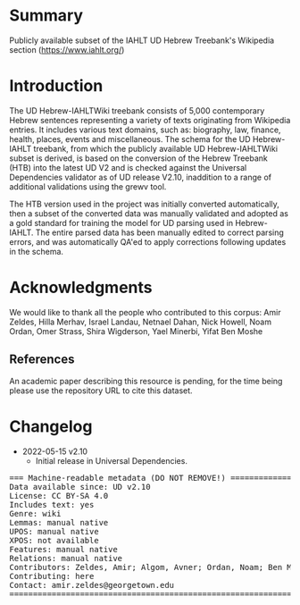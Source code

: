 # Summary

Publicly available subset of the IAHLT UD Hebrew Treebank's Wikipedia section (https://www.iahlt.org/)

# Introduction

The UD Hebrew-IAHLTWiki treebank consists of 5,000 contemporary Hebrew sentences representing a variety of texts originating from Wikipedia entries. It includes various text domains, such as: biography, law, finance, health, places, events and miscellaneous. The schema for the UD Hebrew-IAHLT treebank, from which the publicly available UD Hebrew-IAHLTWiki subset is derived, is based on the conversion of the Hebrew Treebank (HTB) into the latest UD V2 and is checked against the Universal Dependencies validator as of UD release V2.10, inaddition to a range of additional validations using the grewv tool.

The HTB version used in the project was initially converted automatically, then a subset of the converted data was manually validated and adopted as a gold standard for training the model for UD parsing used in Hebrew-IAHLT. The entire parsed data has been manually edited to correct parsing errors, and was automatically QA'ed to apply corrections following updates in the schema. 

# Acknowledgments

We would like to thank all the people who contributed to this corpus: Amir Zeldes, Hilla Merhav, Israel Landau, Netnael Dahan, Nick Howell, Noam Ordan, Omer Strass, Shira Wigderson, Yael Minerbi, Yifat Ben Moshe

## References

An academic paper describing this resource is pending, for the time being please use the repository URL to cite this dataset.


# Changelog

* 2022-05-15 v2.10
  * Initial release in Universal Dependencies.


<pre>
=== Machine-readable metadata (DO NOT REMOVE!) ================================
Data available since: UD v2.10
License: CC BY-SA 4.0
Includes text: yes
Genre: wiki
Lemmas: manual native
UPOS: manual native
XPOS: not available
Features: manual native
Relations: manual native
Contributors: Zeldes, Amir; Algom, Avner; Ordan, Noam; Ben Moshe, Yifat; Wigderson, Shira
Contributing: here
Contact: amir.zeldes@georgetown.edu
===============================================================================
</pre>
